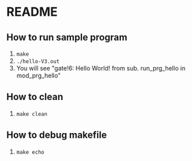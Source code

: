 # README

## How to run sample program

1. `make`
2. `./hello-V3.out` 
3. You will see "gate!6: Hello World! from sub. run_prg_hello in mod_prg_hello"


## How to clean

1. `make clean`

## How to debug makefile

1. `make echo`